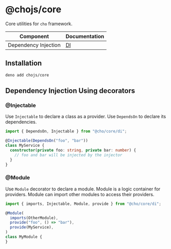 # @chojs/core

Core utilities for `cho` framework.

| Component            | Documentation        |
| -------------------- | -------------------- |
| Dependency Injection | [DI](./di/readme.md) |

## Installation

```
deno add chojs/core
```

## Dependency Injection Using decorators

### @Injectable

Use `Injectable` to declare a class as a provider. Use `DependsOn` to declare
its dependencies.

```ts
import { DependsOn, Injectable } from "@cho/core/di";

@Injectable(DependsOn("foo", "bar"))
class MyService {
  constructor(private foo: string, private bar: number) {
    // foo and bar will be injected by the injector
  }
}
```

### @Module

Use `Module` decorator to declare a module. Module is a logic container for
providers. Module can import other modules to access their providers.

```ts
import { imports, Injectable, Module, provide } from "@cho/core/di";

@Module(
  imports(OtherModule),
  provide("foo", () => "bar"),
  provide(MyService),
)
class MyModule {
}
```

